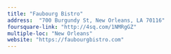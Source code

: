 ```yaml
---
title: "Faubourg Bistro"
address:  "700 Burgundy St, New Orleans, LA 70116"
foursquare-link: "http://4sq.com/1NMRgGZ"
multiple-loc: "New Orleans"
website: "https://faubourgbistro.com"
---
```

